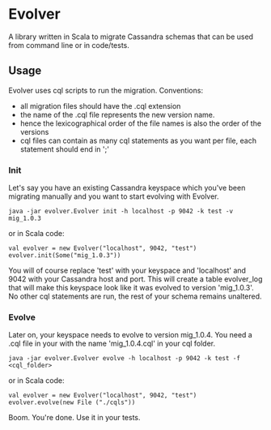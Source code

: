 Evolver
====================================================

A library written in Scala to migrate Cassandra schemas that can be used from command line or in code/tests.

Usage
-----

Evolver uses cql scripts to run the migration. Conventions:
- all migration files should have the .cql extension
- the name of the .cql file represents the new version name.
- hence the lexicographical order of the file names is also the order of the versions
- cql files can contain as many cql statements as you want per file, each statement should end in ';'

### Init

Let's say you have an existing Cassandra keyspace which you've been migrating manually and you want to start evolving with Evolver.

    java -jar evolver.Evolver init -h localhost -p 9042 -k test -v mig_1.0.3

or in Scala code:

    val evolver = new Evolver("localhost", 9042, "test")
    evolver.init(Some("mig_1.0.3"))

You will of course replace 'test' with your keyspace and 'localhost' and 9042 with your Cassandra host and port.
This will create a table evolver_log that will make this keyspace look like it was evolved to version 'mig_1.0.3'.
No other cql statements are run, the rest of your schema remains unaltered.

### Evolve

Later on, your keyspace needs to evolve to version mig_1.0.4.
You need a .cql file in your with the name 'mig_1.0.4.cql' in your cql folder.

    java -jar evolver.Evolver evolve -h localhost -p 9042 -k test -f <cql_folder>

or in Scala code:

    val evolver = new Evolver("localhost", 9042, "test")
    evolver.evolve(new File ("./cqls"))

Boom. You're done. Use it in your tests.

